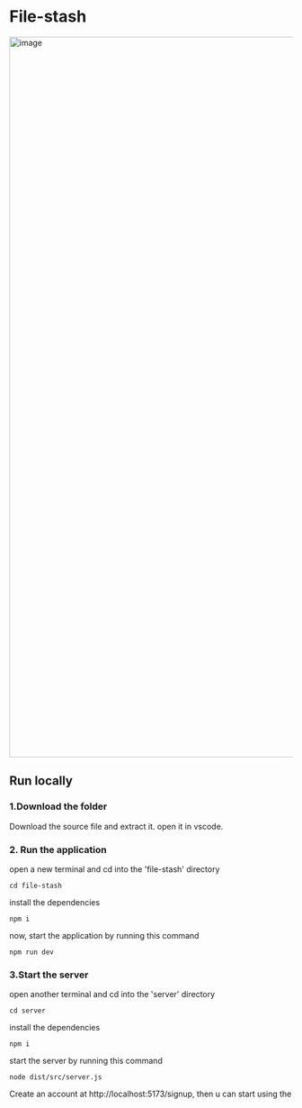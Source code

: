 # File-stash

<img width="1280" alt="image" src="https://github.com/Pranav1703/File-Stash/assets/116703760/385cd0f2-d15f-4532-9ac0-72760140fb30">

## Run locally

### 1.Download the folder
Download the source file and extract it. open it in vscode.

### 2. Run the application
open a new terminal and cd into the 'file-stash' directory
```
cd file-stash 
```
install the dependencies
```
npm i
```

now, start the application by running this command 

```
npm run dev
```

### 3.Start the server
open another terminal and cd into the 'server' directory
```
cd server
```
install the dependencies
```
npm i
```

start the server by running this command
```
node dist/src/server.js
```

Create an account at http://localhost:5173/signup, then u can start using the 
